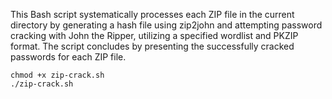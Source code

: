 This Bash script systematically processes each ZIP file in the current directory by generating a hash file using zip2john and attempting password cracking with John the Ripper, utilizing a specified wordlist and PKZIP format. The script concludes by presenting the successfully cracked passwords for each ZIP file.


```
chmod +x zip-crack.sh
./zip-crack.sh
```
